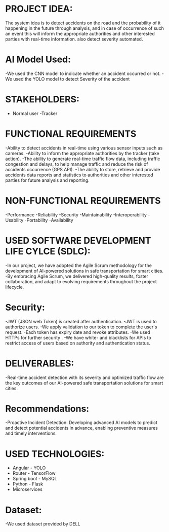 
# PROJECT IDEA:
  The system idea is to detect accidents on the road and the probability
  of it happening in the future through analysis, and in case of
  occurrence of such an event this will inform the appropriate
  authorities and other interested parties with real-time information.
  also detect severity automated.
  
# AI Model Used:
  -We used the CNN model
  to indicate whether an
  accident occurred or not.
  -We used the YOLO
  model to detect Severity
  of the accident
  
# STAKEHOLDERS:
  - Normal user
  -Tracker

# FUNCTIONAL REQUIREMENTS
  -Ability to detect accidents in real-time
  using various sensor inputs such as
  cameras.
  -Ability to inform the appropriate
  authorities by the tracker (take action).
  -The ability to generate real-time traffic
  flow data, including traffic congestion
  and delays, to help manage traffic and
  reduce the risk of accidents occurrence
  (GPS API).
  -The ability to store, retrieve and provide
  accidents data reports and statistics to
  authorities and other interested parties
  for future analysis and reporting.

# NON-FUNCTIONAL REQUIREMENTS
  -Performance
  -Reliability
  -Security
  -Maintainability
  -Interoperability
  -Usability
  -Portability
  -Availability

# USED SOFTWARE DEVELOPMENT LIFE CYLCE (SDLC):
  -In our project, we have adopted the Agile Scrum methodology
  for the development of AI-powered solutions in safe
  transportation for smart cities.
  -By embracing Agile Scrum, we delivered high-quality results,
  foster collaboration, and adapt to evolving requirements
  throughout the project lifecycle.

# Security:
  -JWT (JSON web Token) is created
  after authentication.
  -JWT is used to authorize users.
  -We apply validation to our token to
  complete the user's request.
  -Each token has expiry date and
  revoke attributes.
  -We used HTTPs for further security .
  -We have white- and blacklists for APIs
  to restrict access of users based on
  authority and authentication status.

# DELIVERABLES:
  -Real-time accident detection with
  its severity and optimized traffic
  flow are the key outcomes of our
  AI-powered safe transportation
  solutions for smart cities.
  
# Recommendations:
  -Proactive Incident Detection:
  Developing advanced AI models to
  predict and detect potential accidents in advance, enabling preventive
  measures and timely interventions.

# USED TECHNOLOGIES:
  - Angular - YOLO
  - Router - TensorFlow
  - Spring boot - MySQL
  - Python - Flask
  - Microservices
# Dataset:
  -We used dataset provided by
  DELL

  
  
